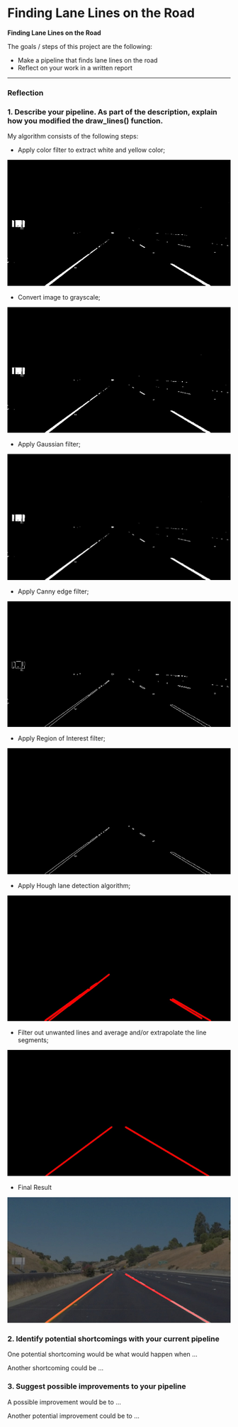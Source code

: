 # **Finding Lane Lines on the Road** 



**Finding Lane Lines on the Road**

The goals / steps of this project are the following:
* Make a pipeline that finds lane lines on the road
* Reflect on your work in a written report


[//]: # (Image References)

[color_filter]: ./test_images_output_color_filtered/solidYellowCurve2.jpg 
[grayscale]: ./test_images_output_gray/solidYellowCurve2.jpg 
[gaussian]: ./test_images_output_gauss/solidYellowCurve2.jpg 
[canny]: ./test_images_output_canny/solidYellowCurve2.jpg 
[roi]: ./test_images_output_roi/solidYellowCurve2.jpg 
[hough]: ./test_images_output_seg/solidYellowCurve2.jpg
[fused]: ./test_images_output_final/solidYellowCurve2.jpg
[weighted_overlap]: ./test_images_output/solidYellowCurve2.jpg
---

### Reflection

### 1. Describe your pipeline. As part of the description, explain how you modified the draw_lines() function.

My algorithm consists of the following steps: 

* Apply color filter to extract white and yellow color;

![color_filter][color_filter]

* Convert image to grayscale;

![grayscale][grayscale]

* Apply Gaussian filter;

![gaussian][gaussian]

* Apply Canny edge filter;

![canny][canny]

* Apply Region of Interest filter;

![roi][roi]

* Apply Hough lane detection algorithm;

![hough][hough]

* Filter out unwanted lines and average and/or extrapolate the line segments;

![fused][fused]

* Final Result

![weighted_overlap][weighted_overlap]


### 2. Identify potential shortcomings with your current pipeline


One potential shortcoming would be what would happen when ... 

Another shortcoming could be ...


### 3. Suggest possible improvements to your pipeline

A possible improvement would be to ...

Another potential improvement could be to ...
